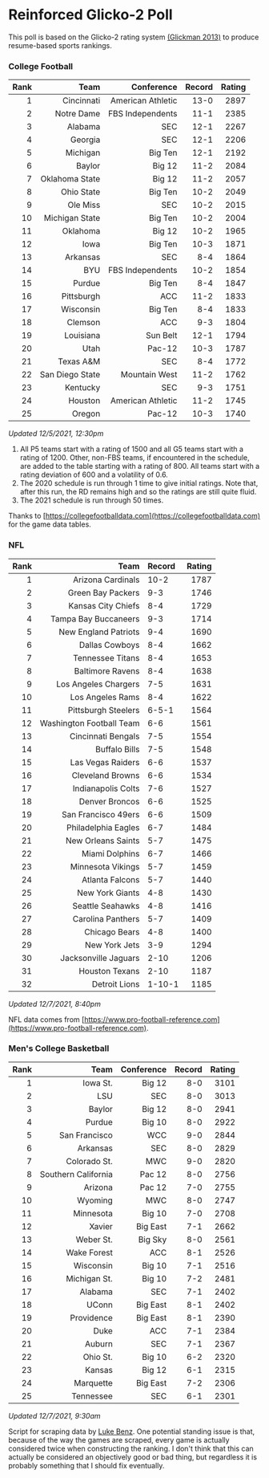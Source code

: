 # Reinforced Glicko-2 Poll

This poll is based on the Glicko-2 rating system [\(Glickman 2013\)](http://glicko.net/glicko/glicko2.pdf) to produce resume-based sports rankings.

### College Football
| Rank  | Team                 | Conference           | Record   | Rating |
| ---:  | ---:                 | ---:                 | ---:     | ---:   |
| 1     | Cincinnati           | American Athletic    | 13-0     | 2897   |
| 2     | Notre Dame           | FBS Independents     | 11-1     | 2385   |
| 3     | Alabama              | SEC                  | 12-1     | 2267   |
| 4     | Georgia              | SEC                  | 12-1     | 2206   |
| 5     | Michigan             | Big Ten              | 12-1     | 2192   |
| 6     | Baylor               | Big 12               | 11-2     | 2084   |
| 7     | Oklahoma State       | Big 12               | 11-2     | 2057   |
| 8     | Ohio State           | Big Ten              | 10-2     | 2049   |
| 9     | Ole Miss             | SEC                  | 10-2     | 2015   |
| 10    | Michigan State       | Big Ten              | 10-2     | 2004   |
| 11    | Oklahoma             | Big 12               | 10-2     | 1965   |
| 12    | Iowa                 | Big Ten              | 10-3     | 1871   |
| 13    | Arkansas             | SEC                  | 8-4      | 1864   |
| 14    | BYU                  | FBS Independents     | 10-2     | 1854   |
| 15    | Purdue               | Big Ten              | 8-4      | 1847   |
| 16    | Pittsburgh           | ACC                  | 11-2     | 1833   |
| 17    | Wisconsin            | Big Ten              | 8-4      | 1833   |
| 18    | Clemson              | ACC                  | 9-3      | 1804   |
| 19    | Louisiana            | Sun Belt             | 12-1     | 1794   |
| 20    | Utah                 | Pac-12               | 10-3     | 1787   |
| 21    | Texas A&M            | SEC                  | 8-4      | 1772   |
| 22    | San Diego State      | Mountain West        | 11-2     | 1762   |
| 23    | Kentucky             | SEC                  | 9-3      | 1751   |
| 24    | Houston              | American Athletic    | 11-2     | 1745   |
| 25    | Oregon               | Pac-12               | 10-3     | 1740   |
_Updated 12/5/2021, 12:30pm_

1. All P5 teams start with a rating of 1500 and all G5 teams start with a rating of 1200. Other, non-FBS teams, if encountered in the schedule, are added to the table starting with a rating of 800. All teams start with a rating deviation of 600 and a volatility of 0.6.
2. The 2020 schedule is run through 1 time to give initial ratings. Note that, after this run, the RD remains high and so the ratings are still quite fluid.
3. The 2021 schedule is run through 50 times.

Thanks to [https://collegefootballdata.com](https://collegefootballdata.com) for the game data tables.

### NFL
| Rank  | Team                       | Record   | Rating |
| ---:  | ---:                       | :---     | ---:   |
| 1     | Arizona Cardinals          | 10-2     | 1787   |
| 2     | Green Bay Packers          | 9-3      | 1746   |
| 3     | Kansas City Chiefs         | 8-4      | 1729   |
| 4     | Tampa Bay Buccaneers       | 9-3      | 1714   |
| 5     | New England Patriots       | 9-4      | 1690   |
| 6     | Dallas Cowboys             | 8-4      | 1662   |
| 7     | Tennessee Titans           | 8-4      | 1653   |
| 8     | Baltimore Ravens           | 8-4      | 1638   |
| 9     | Los Angeles Chargers       | 7-5      | 1631   |
| 10    | Los Angeles Rams           | 8-4      | 1622   |
| 11    | Pittsburgh Steelers        | 6-5-1    | 1564   |
| 12    | Washington Football Team   | 6-6      | 1561   |
| 13    | Cincinnati Bengals         | 7-5      | 1554   |
| 14    | Buffalo Bills              | 7-5      | 1548   |
| 15    | Las Vegas Raiders          | 6-6      | 1537   |
| 16    | Cleveland Browns           | 6-6      | 1534   |
| 17    | Indianapolis Colts         | 7-6      | 1527   |
| 18    | Denver Broncos             | 6-6      | 1525   |
| 19    | San Francisco 49ers        | 6-6      | 1509   |
| 20    | Philadelphia Eagles        | 6-7      | 1484   |
| 21    | New Orleans Saints         | 5-7      | 1475   |
| 22    | Miami Dolphins             | 6-7      | 1466   |
| 23    | Minnesota Vikings          | 5-7      | 1459   |
| 24    | Atlanta Falcons            | 5-7      | 1440   |
| 25    | New York Giants            | 4-8      | 1430   |
| 26    | Seattle Seahawks           | 4-8      | 1416   |
| 27    | Carolina Panthers          | 5-7      | 1409   |
| 28    | Chicago Bears              | 4-8      | 1400   |
| 29    | New York Jets              | 3-9      | 1294   |
| 30    | Jacksonville Jaguars       | 2-10     | 1206   |
| 31    | Houston Texans             | 2-10     | 1187   |
| 32    | Detroit Lions              | 1-10-1   | 1185   |
_Updated 12/7/2021, 8:40pm_

NFL data comes from [https://www.pro-football-reference.com](https://www.pro-football-reference.com).

### Men's College Basketball
| Rank  | Team                 | Conference | Record   | Rating |
| ---:  | ---:                 | ---:       | ---:     | ---:   |
| 1     | Iowa St.             | Big 12     | 8-0      | 3101   |
| 2     | LSU                  | SEC        | 8-0      | 3013   |
| 3     | Baylor               | Big 12     | 8-0      | 2941   |
| 4     | Purdue               | Big 10     | 8-0      | 2922   |
| 5     | San Francisco        | WCC        | 9-0      | 2844   |
| 6     | Arkansas             | SEC        | 8-0      | 2829   |
| 7     | Colorado St.         | MWC        | 9-0      | 2820   |
| 8     | Southern California  | Pac 12     | 8-0      | 2756   |
| 9     | Arizona              | Pac 12     | 7-0      | 2755   |
| 10    | Wyoming              | MWC        | 8-0      | 2747   |
| 11    | Minnesota            | Big 10     | 7-0      | 2708   |
| 12    | Xavier               | Big East   | 7-1      | 2662   |
| 13    | Weber St.            | Big Sky    | 8-0      | 2561   |
| 14    | Wake Forest          | ACC        | 8-1      | 2526   |
| 15    | Wisconsin            | Big 10     | 7-1      | 2516   |
| 16    | Michigan St.         | Big 10     | 7-2      | 2481   |
| 17    | Alabama              | SEC        | 7-1      | 2402   |
| 18    | UConn                | Big East   | 8-1      | 2402   |
| 19    | Providence           | Big East   | 8-1      | 2390   |
| 20    | Duke                 | ACC        | 7-1      | 2384   |
| 21    | Auburn               | SEC        | 7-1      | 2367   |
| 22    | Ohio St.             | Big 10     | 6-2      | 2320   |
| 23    | Kansas               | Big 12     | 6-1      | 2315   |
| 24    | Marquette            | Big East   | 7-2      | 2306   |
| 25    | Tennessee            | SEC        | 6-1      | 2301   |
_Updated 12/7/2021, 9:30am_

Script for scraping data by [Luke Benz](https://github.com/lbenz730/NCAA_Hoops).
One potential standing issue is that, because of the way the games are scraped, every game is actually considered twice when constructing the ranking. I don't think that this can actually be considered an objectively good or bad thing, but regardless it is probably something that I should fix eventually.
